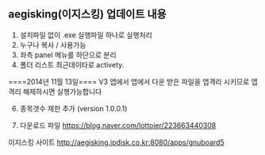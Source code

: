 aegisking(이지스킹) 업데이트 내용
--------------------------------
1. 설치파일 없이 .exe 실행파일 하나로 실행처리
2. 누구나 복사 / 사용가능
3. 좌측 panel 메뉴를 하단으로 분리
4. 폴더 리스트 최근데이타로 activety.

  ====2014년 11월 13일====
V3 앱에서 앱에서 다운 받은 파일을 앱격리 시키므로 앱격리 해제하시면  실행가능합니다
  
6. 종목갯수 제한 추가 (version 1.0.0.1)

7. 다운로드 파일 https://blog.naver.com/lottoier/223663440308

이지스킹 사이트 http://aegisking.ipdisk.co.kr:8080/apps/gnuboard5

